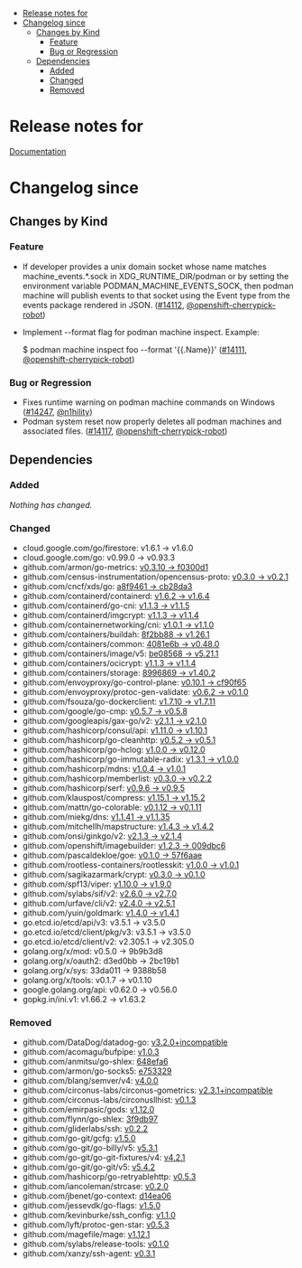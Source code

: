- [Release notes for](#release-notes-for)
- [Changelog since](#changelog-since)
  - [Changes by Kind](#changes-by-kind)
    - [Feature](#feature)
    - [Bug or Regression](#bug-or-regression)
  - [Dependencies](#dependencies)
    - [Added](#added)
    - [Changed](#changed)
    - [Removed](#removed)

# Release notes for 

[Documentation](https://docs.k8s.io/docs/home)
# Changelog since 

## Changes by Kind

### Feature

- If developer provides a unix domain socket whose name matches machine_events.*\.sock in  XDG_RUNTIME_DIR/podman
  or by setting the environment variable PODMAN_MACHINE_EVENTS_SOCK, then podman machine will publish events to
  that socket using the Event type from the events package rendered in JSON. ([#14112](https://github.com/containers/podman/pull/14112), [@openshift-cherrypick-robot](https://github.com/openshift-cherrypick-robot))
- Implement --format flag for podman machine inspect. Example:
  
  $ podman machine inspect foo --format '{{.Name}}' ([#14111](https://github.com/containers/podman/pull/14111), [@openshift-cherrypick-robot](https://github.com/openshift-cherrypick-robot))

### Bug or Regression

- Fixes runtime warning on podman machine commands on Windows ([#14247](https://github.com/containers/podman/pull/14247), [@n1hility](https://github.com/n1hility))
- Podman system reset now properly deletes all podman machines and associated files. ([#14117](https://github.com/containers/podman/pull/14117), [@openshift-cherrypick-robot](https://github.com/openshift-cherrypick-robot))

## Dependencies

### Added
_Nothing has changed._

### Changed
- cloud.google.com/go/firestore: v1.6.1 → v1.6.0
- cloud.google.com/go: v0.99.0 → v0.93.3
- github.com/armon/go-metrics: [v0.3.10 → f0300d1](https://github.com/armon/go-metrics/compare/v0.3.10...f0300d1)
- github.com/census-instrumentation/opencensus-proto: [v0.3.0 → v0.2.1](https://github.com/census-instrumentation/opencensus-proto/compare/v0.3.0...v0.2.1)
- github.com/cncf/xds/go: [a8f9461 → cb28da3](https://github.com/cncf/xds/go/compare/a8f9461...cb28da3)
- github.com/containerd/containerd: [v1.6.2 → v1.6.4](https://github.com/containerd/containerd/compare/v1.6.2...v1.6.4)
- github.com/containerd/go-cni: [v1.1.3 → v1.1.5](https://github.com/containerd/go-cni/compare/v1.1.3...v1.1.5)
- github.com/containerd/imgcrypt: [v1.1.3 → v1.1.4](https://github.com/containerd/imgcrypt/compare/v1.1.3...v1.1.4)
- github.com/containernetworking/cni: [v1.0.1 → v1.1.0](https://github.com/containernetworking/cni/compare/v1.0.1...v1.1.0)
- github.com/containers/buildah: [8f2bb88 → v1.26.1](https://github.com/containers/buildah/compare/8f2bb88...v1.26.1)
- github.com/containers/common: [4081e6b → v0.48.0](https://github.com/containers/common/compare/4081e6b...v0.48.0)
- github.com/containers/image/v5: [be08568 → v5.21.1](https://github.com/containers/image/v5/compare/be08568...v5.21.1)
- github.com/containers/ocicrypt: [v1.1.3 → v1.1.4](https://github.com/containers/ocicrypt/compare/v1.1.3...v1.1.4)
- github.com/containers/storage: [8996869 → v1.40.2](https://github.com/containers/storage/compare/8996869...v1.40.2)
- github.com/envoyproxy/go-control-plane: [v0.10.1 → cf90f65](https://github.com/envoyproxy/go-control-plane/compare/v0.10.1...cf90f65)
- github.com/envoyproxy/protoc-gen-validate: [v0.6.2 → v0.1.0](https://github.com/envoyproxy/protoc-gen-validate/compare/v0.6.2...v0.1.0)
- github.com/fsouza/go-dockerclient: [v1.7.10 → v1.7.11](https://github.com/fsouza/go-dockerclient/compare/v1.7.10...v1.7.11)
- github.com/google/go-cmp: [v0.5.7 → v0.5.8](https://github.com/google/go-cmp/compare/v0.5.7...v0.5.8)
- github.com/googleapis/gax-go/v2: [v2.1.1 → v2.1.0](https://github.com/googleapis/gax-go/v2/compare/v2.1.1...v2.1.0)
- github.com/hashicorp/consul/api: [v1.11.0 → v1.10.1](https://github.com/hashicorp/consul/api/compare/v1.11.0...v1.10.1)
- github.com/hashicorp/go-cleanhttp: [v0.5.2 → v0.5.1](https://github.com/hashicorp/go-cleanhttp/compare/v0.5.2...v0.5.1)
- github.com/hashicorp/go-hclog: [v1.0.0 → v0.12.0](https://github.com/hashicorp/go-hclog/compare/v1.0.0...v0.12.0)
- github.com/hashicorp/go-immutable-radix: [v1.3.1 → v1.0.0](https://github.com/hashicorp/go-immutable-radix/compare/v1.3.1...v1.0.0)
- github.com/hashicorp/mdns: [v1.0.4 → v1.0.1](https://github.com/hashicorp/mdns/compare/v1.0.4...v1.0.1)
- github.com/hashicorp/memberlist: [v0.3.0 → v0.2.2](https://github.com/hashicorp/memberlist/compare/v0.3.0...v0.2.2)
- github.com/hashicorp/serf: [v0.9.6 → v0.9.5](https://github.com/hashicorp/serf/compare/v0.9.6...v0.9.5)
- github.com/klauspost/compress: [v1.15.1 → v1.15.2](https://github.com/klauspost/compress/compare/v1.15.1...v1.15.2)
- github.com/mattn/go-colorable: [v0.1.12 → v0.1.11](https://github.com/mattn/go-colorable/compare/v0.1.12...v0.1.11)
- github.com/miekg/dns: [v1.1.41 → v1.1.35](https://github.com/miekg/dns/compare/v1.1.41...v1.1.35)
- github.com/mitchellh/mapstructure: [v1.4.3 → v1.4.2](https://github.com/mitchellh/mapstructure/compare/v1.4.3...v1.4.2)
- github.com/onsi/ginkgo/v2: [v2.1.3 → v2.1.4](https://github.com/onsi/ginkgo/v2/compare/v2.1.3...v2.1.4)
- github.com/openshift/imagebuilder: [v1.2.3 → 009dbc6](https://github.com/openshift/imagebuilder/compare/v1.2.3...009dbc6)
- github.com/pascaldekloe/goe: [v0.1.0 → 57f6aae](https://github.com/pascaldekloe/goe/compare/v0.1.0...57f6aae)
- github.com/rootless-containers/rootlesskit: [v1.0.0 → v1.0.1](https://github.com/rootless-containers/rootlesskit/compare/v1.0.0...v1.0.1)
- github.com/sagikazarmark/crypt: [v0.3.0 → v0.1.0](https://github.com/sagikazarmark/crypt/compare/v0.3.0...v0.1.0)
- github.com/spf13/viper: [v1.10.0 → v1.9.0](https://github.com/spf13/viper/compare/v1.10.0...v1.9.0)
- github.com/sylabs/sif/v2: [v2.6.0 → v2.7.0](https://github.com/sylabs/sif/v2/compare/v2.6.0...v2.7.0)
- github.com/urfave/cli/v2: [v2.4.0 → v2.5.1](https://github.com/urfave/cli/v2/compare/v2.4.0...v2.5.1)
- github.com/yuin/goldmark: [v1.4.0 → v1.4.1](https://github.com/yuin/goldmark/compare/v1.4.0...v1.4.1)
- go.etcd.io/etcd/api/v3: v3.5.1 → v3.5.0
- go.etcd.io/etcd/client/pkg/v3: v3.5.1 → v3.5.0
- go.etcd.io/etcd/client/v2: v2.305.1 → v2.305.0
- golang.org/x/mod: v0.5.0 → 9b9b3d8
- golang.org/x/oauth2: d3ed0bb → 2bc19b1
- golang.org/x/sys: 33da011 → 9388b58
- golang.org/x/tools: v0.1.7 → v0.1.10
- google.golang.org/api: v0.62.0 → v0.56.0
- gopkg.in/ini.v1: v1.66.2 → v1.63.2

### Removed
- github.com/DataDog/datadog-go: [v3.2.0+incompatible](https://github.com/DataDog/datadog-go/tree/v3.2.0)
- github.com/acomagu/bufpipe: [v1.0.3](https://github.com/acomagu/bufpipe/tree/v1.0.3)
- github.com/anmitsu/go-shlex: [648efa6](https://github.com/anmitsu/go-shlex/tree/648efa6)
- github.com/armon/go-socks5: [e753329](https://github.com/armon/go-socks5/tree/e753329)
- github.com/blang/semver/v4: [v4.0.0](https://github.com/blang/semver/v4/tree/v4.0.0)
- github.com/circonus-labs/circonus-gometrics: [v2.3.1+incompatible](https://github.com/circonus-labs/circonus-gometrics/tree/v2.3.1)
- github.com/circonus-labs/circonusllhist: [v0.1.3](https://github.com/circonus-labs/circonusllhist/tree/v0.1.3)
- github.com/emirpasic/gods: [v1.12.0](https://github.com/emirpasic/gods/tree/v1.12.0)
- github.com/flynn/go-shlex: [3f9db97](https://github.com/flynn/go-shlex/tree/3f9db97)
- github.com/gliderlabs/ssh: [v0.2.2](https://github.com/gliderlabs/ssh/tree/v0.2.2)
- github.com/go-git/gcfg: [v1.5.0](https://github.com/go-git/gcfg/tree/v1.5.0)
- github.com/go-git/go-billy/v5: [v5.3.1](https://github.com/go-git/go-billy/v5/tree/v5.3.1)
- github.com/go-git/go-git-fixtures/v4: [v4.2.1](https://github.com/go-git/go-git-fixtures/v4/tree/v4.2.1)
- github.com/go-git/go-git/v5: [v5.4.2](https://github.com/go-git/go-git/v5/tree/v5.4.2)
- github.com/hashicorp/go-retryablehttp: [v0.5.3](https://github.com/hashicorp/go-retryablehttp/tree/v0.5.3)
- github.com/iancoleman/strcase: [v0.2.0](https://github.com/iancoleman/strcase/tree/v0.2.0)
- github.com/jbenet/go-context: [d14ea06](https://github.com/jbenet/go-context/tree/d14ea06)
- github.com/jessevdk/go-flags: [v1.5.0](https://github.com/jessevdk/go-flags/tree/v1.5.0)
- github.com/kevinburke/ssh_config: [v1.1.0](https://github.com/kevinburke/ssh_config/tree/v1.1.0)
- github.com/lyft/protoc-gen-star: [v0.5.3](https://github.com/lyft/protoc-gen-star/tree/v0.5.3)
- github.com/magefile/mage: [v1.12.1](https://github.com/magefile/mage/tree/v1.12.1)
- github.com/sylabs/release-tools: [v0.1.0](https://github.com/sylabs/release-tools/tree/v0.1.0)
- github.com/xanzy/ssh-agent: [v0.3.1](https://github.com/xanzy/ssh-agent/tree/v0.3.1)

